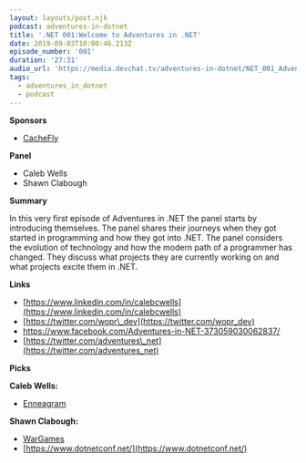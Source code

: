 ```yaml
---
layout: layouts/post.njk
podcast: adventures-in-dotnet
title: '.NET 001:Welcome to Adventures in .NET'
date: 2019-09-03T10:00:46.213Z
episode_number: '001'
duration: '27:31'
audio_url: 'https://media.devchat.tv/adventures-in-dotnet/NET_001_Adventures_in_NET.mp3'
tags:
  - adventures_in_dotnet
  - podcast
---
```

**Sponsors**

- [CacheFly](https://www.cachefly.com/)

**Panel**

- Caleb Wells
- Shawn Clabough

**Summary**

In this very first episode of Adventures in .NET the panel starts by introducing themselves. The panel shares their journeys when they got started in programming and how they got into .NET. The panel considers the evolution of technology and how the modern path of a programmer has changed. They discuss what projects they are currently working on and what projects excite them in .NET.

**Links**

- [https://www.linkedin.com/in/calebcwells](https://www.linkedin.com/in/calebcwells)
- [https://twitter.com/wopr\_dev](https://twitter.com/wopr_dev)
- [https://www.facebook.com/Adventures-in-NET-373059030062837/       ](https://www.facebook.com/Adventures-in-NET-373059030062837/)
- [https://twitter.com/adventures\_net](https://twitter.com/adventures_net)

**Picks**

**Caleb Wells:**

- [Enneagram](https://www.enneagraminstitute.com/type-descriptions)

**Shawn Clabough:**

- [WarGames](https://www.imdb.com/title/tt0086567/)
- [https://www.dotnetconf.net/](https://www.dotnetconf.net/)
